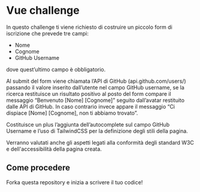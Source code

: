 # Vue challenge

In questo challenge ti viene richiesto di costruire un piccolo form di iscrizione che prevede tre campi: 
* Nome 
* Cognome 
* GitHub Username

dove quest’ultimo campo è obbligatorio.

Al submit del form viene chiamata l’API di GitHub (api.github.com/users/) passando il valore inserito dall’utente nel campo GitHub username, se la ricerca restituisce un risultato positivo al posto del form compare il messaggio “Benvenuto [Nome] [Cognome]” seguito dall’avatar restituito dalle API di GitHub. In caso contrario invece appare il messaggio “Ci dispiace [Nome] [Cognome], non ti abbiamo trovato”.

Costituisce un plus l’aggiunta dell’autocomplete sul campo GitHub Username e l’uso di TailwindCSS per la definizione degli stili della pagina.

Verranno valutati anche gli aspetti legati alla conformità degli standard W3C e dell'accessibilità della pagina creata.


## Come procedere

Forka questa repository e inizia a scrivere il tuo codice!
